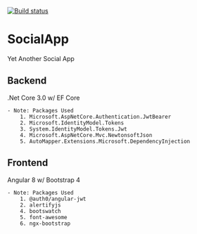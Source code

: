 [![Build status](https://dev.azure.com/cyriltech/Portfolio%20Projects/_apis/build/status/SocialApp)](https://dev.azure.com/cyriltech/Portfolio%20Projects/_build/latest?definitionId=3)

# SocialApp
Yet Another Social App
## Backend
.Net Core 3.0 w/ EF Core

    - Note: Packages Used
        1. Microsoft.AspNetCore.Authentication.JwtBearer
        2. Microsoft.IdentityModel.Tokens
        3. System.IdentityModel.Tokens.Jwt
        4. Microsoft.AspNetCore.Mvc.NewtonsoftJson
        5. AutoMapper.Extensions.Microsoft.DependencyInjection

## Frontend
Angular 8 w/ Bootstrap 4

    - Note: Packages Used
        1. @auth0/angular-jwt
        2. alertifyjs
        4. bootswatch
        5. font-awesome
        6. ngx-bootstrap
